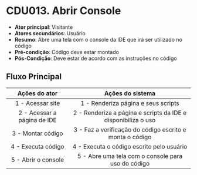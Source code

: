 # CDU013. Abrir Console

- **Ator principal**: Visitante
- **Atores secundários**: Usuário
- **Resumo**: Abre uma tela com o console da IDE que irá ser utilizado no código
- **Pré-condição**: Código deve estar montado
- **Pós-Condição**: Deve estar de acordo com as instruções no código

## Fluxo Principal
| Ações do ator | Ações do sistema |
| :-----------------: | :-----------------: | 
| 1 - Acessar site | 1 - Renderiza página e seus scripts |  
| 2 - Acessar a página de IDE | 2 - Renderiza a página e scripts da IDE e disponibiliza o uso | 
| 3 - Montar código | 3 - Faz a verificação do código escrito e monta o código | 
| 4 - Executa código | 4 - Executa o código escrito pelo usuário |
| 5 - Abrir o console | 5 - Abre uma tela com o console para uso do código |
